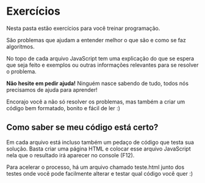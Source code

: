 # Exercícios

Nesta pasta estão exercícios para você treinar programação.

São problemas que ajudam a entender melhor o que são e como se faz algoritmos.

No topo de cada arquivo JavaScript tem uma explicação do que se espera que seja feito e exemplos ou outras informações relevantes para se resolver o problema.

**Não hesite em pedir ajuda!** Ninguém nasce sabendo de tudo, todos nós precisamos de ajuda para aprender!

Encorajo você a não só resolver os problemas, mas também a criar um código bem formatado, bonito e fácil de ler :)

## Como saber se meu código está certo?

Em cada arquivo está incluso também um pedaço de código que testa sua solução. Basta criar uma página HTML e colocar esse arquivo JavaScript nela que o resultado irá aparecer no console (F12).

Para acelerar o processo, há um arquivo chamado teste.html junto dos testes onde você pode facilmente alterar e testar qual código você quer :)
